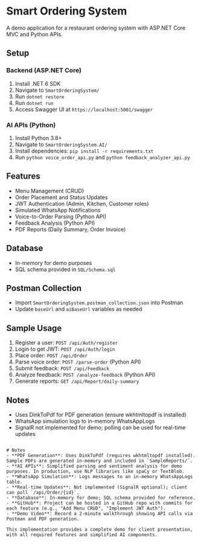 ﻿# Smart Ordering System

A demo application for a restaurant ordering system with ASP.NET Core MVC and Python APIs.

## Setup

### Backend (ASP.NET Core)
1. Install .NET 6 SDK
2. Navigate to `SmartOrderingSystem/`
3. Run `dotnet restore`
4. Run `dotnet run`
5. Access Swagger UI at `https://localhost:5001/swagger`

### AI APIs (Python)
1. Install Python 3.8+
2. Navigate to `SmartOrderingSystem.AI/`
3. Install dependencies: `pip install -r requirements.txt`
4. Run `python voice_order_api.py` and `python feedback_analyzer_api.py`

## Features
- Menu Management (CRUD)
- Order Placement and Status Updates
- JWT Authentication (Admin, Kitchen, Customer roles)
- Simulated WhatsApp Notifications
- Voice-to-Order Parsing (Python API)
- Feedback Analysis (Python API)
- PDF Reports (Daily Summary, Order Invoice)

## Database
- In-memory for demo purposes
- SQL schema provided in `SQL/Schema.sql`

## Postman Collection
- Import `SmartOrderingSystem.postman_collection.json` into Postman
- Update `baseUrl` and `aiBaseUrl` variables as needed

## Sample Usage
1. Register a user: `POST /api/Auth/register`
2. Login to get JWT: `POST /api/Auth/login`
3. Place order: `POST /api/Order`
4. Parse voice order: `POST /parse-order` (Python API)
5. Submit feedback: `POST /api/Feedback`
6. Analyze feedback: `POST /analyze-feedback` (Python API)
7. Generate reports: `GET /api/Report/daily-summary`

## Notes
- Uses DinkToPdf for PDF generation (ensure wkhtmltopdf is installed)
- WhatsApp simulation logs to in-memory WhatsAppLogs
- SignalR not implemented for demo; polling can be used for real-time updates
```

# Notes
- **PDF Generation**: Uses DinkToPdf (requires wkhtmltopdf installed). Sample PDFs are generated in-memory and included in `SampleReports/`.
- **AI APIs**: Simplified parsing and sentiment analysis for demo purposes. In production, use NLP libraries like spaCy or TextBlob.
- **WhatsApp Simulation**: Logs messages to an in-memory WhatsAppLogs table.
- **Real-time Updates**: Not implemented (SignalR optional); client can poll `/api/Order/{id}`.
- **Database**: In-memory for demo; SQL schema provided for reference.
- **GitHub**: Project can be hosted in a GitHub repo with commits for each feature (e.g., "Add Menu CRUD", "Implement JWT Auth").
- **Demo Video**: Record a 2-minute walkthrough showing API calls via Postman and PDF generation.

This implementation provides a complete demo for client presentation, with all required features and simplified AI components.